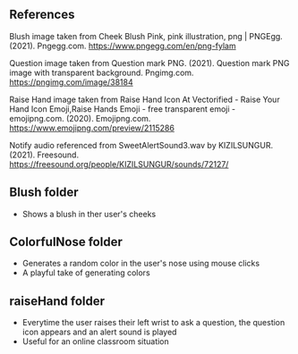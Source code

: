 
## References

Blush image taken from
Cheek Blush Pink, pink illustration, png | PNGEgg. (2021). Pngegg.com. https://www.pngegg.com/en/png-fylam

Question image taken from
Question mark PNG. (2021). Question mark PNG image with transparent background. Pngimg.com. https://pngimg.com/image/38184

Raise Hand image taken from
Raise Hand Icon At Vectorified - Raise Your Hand Icon Emoji,Raise Hands Emoji - free transparent emoji - emojipng.com. (2020). Emojipng.com. https://www.emojipng.com/preview/2115286

Notify audio referenced from
SweetAlertSound3.wav by KIZILSUNGUR. (2021). Freesound. https://freesound.org/people/KIZILSUNGUR/sounds/72127/


## Blush folder
- Shows a blush in ther user's cheeks

## ColorfulNose folder
- Generates a random color in the user's nose using mouse clicks
- A playful take of generating colors

## raiseHand folder
- Everytime the user raises their left wrist to ask a question, the question icon appears and an alert sound is played
- Useful for an online classroom situation

‌

‌
